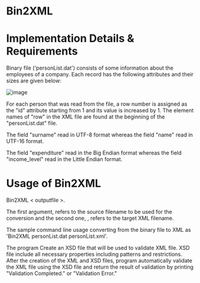 # Bin2XML
# Implementation Details & Requirements
Binary file ('personList.dat') consists of some information about the employees of a company. Each record has the following attributes and their sizes are given below:

![image](https://github.com/kaans4nli/Bin2XML/assets/107371841/977ad386-2051-49aa-8c26-cd7d1381e83f)

For each person that was read from the file, a row number is assigned as the "id" attribute starting from 1 and its value is increased by 1. The element names of "row" in the XML file are found at the beginning of the "personList.dat" file.

The field "surname" read in UTF-8 format whereas the field "name" read in UTF-16 format.

The field "expenditure" read in the Big Endian format whereas the field "income_level" read in the Little Endian format. 

# Usage of Bin2XML 
Bin2XML <inputfile> < outputfile >.
  
  The first argument, <inputfile> refers to the source filename to be used for the conversion and the second one, <outputfile>, refers to the target XML filename.
  
  The sample command line usage converting from the binary file to XML as 'Bin2XML personList.dat personList.xml'.
  
The program Create an XSD file that will be used to validate XML file. XSD file include all necessary properties including patterns and restrictions. After the creation of the XML and XSD files, program automatically validate the XML file using the XSD file and return the result of validation by printing "Validation Completed." or "Validation Error."
